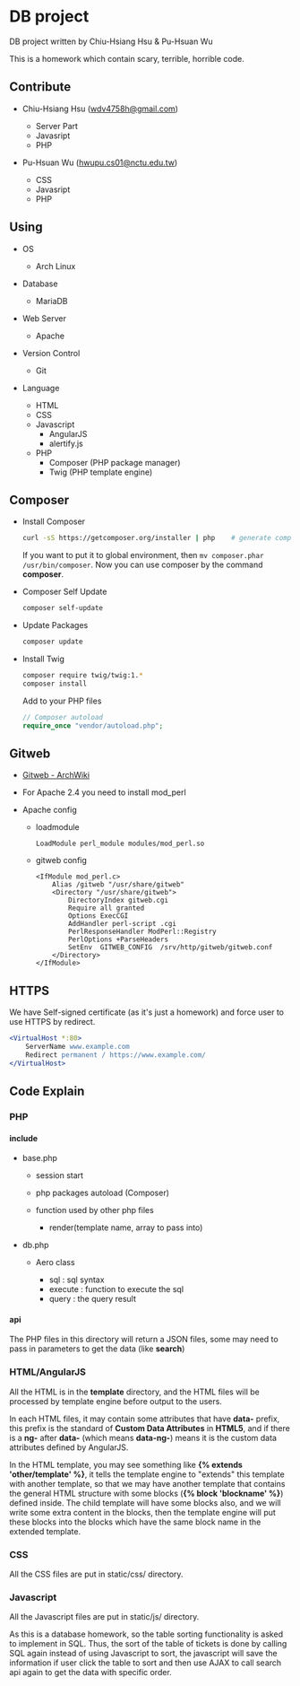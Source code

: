 DB project
================================================================================

DB project written by Chiu-Hsiang Hsu & Pu-Hsuan Wu

This is a homework which contain scary, terrible, horrible code.

Contribute
----------------------------------------

- Chiu-Hsiang Hsu (wdv4758h@gmail.com)

    * Server Part
    * Javasript
    * PHP

- Pu-Hsuan Wu (hwupu.cs01@nctu.edu.tw)

    * CSS
    * Javasript
    * PHP

Using
----------------------------------------

- OS

    * Arch Linux

- Database

    * MariaDB

- Web Server

    * Apache

- Version Control

    * Git

- Language

    * HTML
    * CSS
    * Javascript
        + AngularJS
        + alertify.js
    * PHP
        + Composer (PHP package manager)
        + Twig (PHP template engine)

Composer
----------------------------------------

- Install Composer

    ```bash
    curl -sS https://getcomposer.org/installer | php    # generate composer.phar
    ```

    If you want to put it to global environment, then `mv composer.phar /usr/bin/composer`.
    Now you can use composer by the command **composer**.

- Composer Self Update

    ```bash
    composer self-update
    ```

- Update Packages

    ```bash
    composer update
    ```

- Install Twig

    ```bash
    composer require twig/twig:1.*
    composer install
    ```

    Add to your PHP files

    ```php
    // Composer autoload
    require_once "vendor/autoload.php";
    ```

Gitweb
----------------------------------------

- [Gitweb - ArchWiki](https://wiki.archlinux.org/index.php/gitweb)
- For Apache 2.4 you need to install mod_perl
- Apache config

    * loadmodule

        ```
        LoadModule perl_module modules/mod_perl.so
        ```

    * gitweb config

        ```
        <IfModule mod_perl.c>
            Alias /gitweb "/usr/share/gitweb"
            <Directory "/usr/share/gitweb">
                DirectoryIndex gitweb.cgi
                Require all granted
                Options ExecCGI
                AddHandler perl-script .cgi
                PerlResponseHandler ModPerl::Registry
                PerlOptions +ParseHeaders
                SetEnv  GITWEB_CONFIG  /srv/http/gitweb/gitweb.conf
            </Directory>
        </IfModule>
        ```

HTTPS
----------------------------------------

We have Self-signed certificate (as it's just a homework) and force user to use HTTPS by redirect.

```apache
<VirtualHost *:80>
    ServerName www.example.com
    Redirect permanent / https://www.example.com/
</VirtualHost>
```

Code Explain
----------------------------------------

### PHP

#### include

- base.php

    * session start
    * php packages autoload (Composer)
    * function used by other php files

        + render(template name, array to pass into)

- db.php

    * Aero class

        + sql : sql syntax
        + execute : function to execute the sql
        + query : the query result

#### api

The PHP files in this directory will return a JSON files,
some may need to pass in parameters to get the data (like **search**)

### HTML/AngularJS

All the HTML is in the **template** directory,
and the HTML files will be processed by template engine before output to the users.

In each HTML files, it may contain some attributes that have **data-** prefix,
this prefix is the standard of **Custom Data Attributes** in **HTML5**,
and if there is a **ng-** after **data-** (which means **data-ng-**)
means it is the custom data attributes defined by AngularJS.

In the HTML template, you may see something like **{% extends 'other/template' %}**,
it tells the template engine to "extends" this template with another template,
so that we may have another template that contains the general HTML structure
with some blocks (**{% block 'blockname' %}**) defined inside.
The child template will have some blocks also, and we will write some extra content in the blocks,
then the template engine will put these blocks into the blocks which have the same block name in the extended template.

### CSS

All the CSS files are put in static/css/ directory.

### Javascript

All the Javascript files are put in static/js/ directory.

As this is a database homework,
so the table sorting functionality is asked to implement in SQL.
Thus, the sort of the table of tickets is done by calling SQL again instead of using Javascript to sort,
the javascript will save the information if user click the table to sort
and then use AJAX to call search api again to get the data with specific order.
